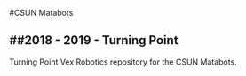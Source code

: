 #CSUN Matabots

##2018 - 2019 - Turning Point
---------------------------

Turning Point Vex Robotics repository for the CSUN Matabots.

